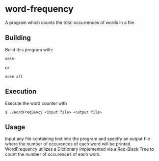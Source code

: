 # word-frequency
A program which counts the total occurrences of words in a file 

## Building

Build this program with:
```
make
```
or
```
make all
```

## Execution

Execute the word counter with
```
$ ./WordFrequency <input file> <output file>
```

## Usage

Input any file containing text into the program and specify an output file where the number of occurences of each word will be printed. WordFrequency utilizes a Dictionary implemented via a Red-Black Tree to count the number of occurences of each word.
